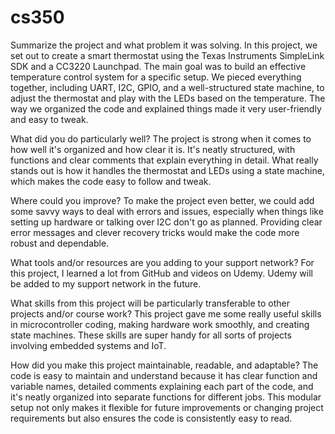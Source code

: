 # cs350
Summarize the project and what problem it was solving.
In this project, we set out to create a smart thermostat using the Texas Instruments SimpleLink SDK and a CC3220 Launchpad. The main goal was to build an effective temperature control system for a specific setup. We pieced everything together, including UART, I2C, GPIO, and a well-structured state machine, to adjust the thermostat and play with the LEDs based on the temperature. The way we organized the code and explained things made it very user-friendly and easy to tweak.

What did you do particularly well?
The project is strong when it comes to how well it's organized and how clear it is. It's neatly structured, with functions and clear comments that explain everything in detail. What really stands out is how it handles the thermostat and LEDs using a state machine, which makes the code easy to follow and tweak.

Where could you improve?
To make the project even better, we could add some savvy ways to deal with errors and issues, especially when things like setting up hardware or talking over I2C don't go as planned. Providing clear error messages and clever recovery tricks would make the code more robust and dependable.

What tools and/or resources are you adding to your support network?
For this project, I learned a lot from GitHub and videos on Udemy. Udemy will be added to my support network in the future. 

What skills from this project will be particularly transferable to other projects and/or course work?
This project gave me some really useful skills in microcontroller coding, making hardware work smoothly, and creating state machines. These skills are super handy for all sorts of projects involving embedded systems and IoT.

How did you make this project maintainable, readable, and adaptable?
The code is easy to maintain and understand because it has clear function and variable names, detailed comments explaining each part of the code, and it's neatly organized into separate functions for different jobs. This modular setup not only makes it flexible for future improvements or changing project requirements but also ensures the code is consistently easy to read.
